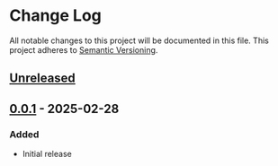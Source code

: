 # Change Log
All notable changes to this project will be documented in this file.
This project adheres to [Semantic Versioning](http://semver.org/).

## [Unreleased]

## [0.0.1] - 2025-02-28
### Added
- Initial release

[Unreleased]: https://github.com/ManageIQ/kubevirt-sdk-ruby/compare/v0.0.1...HEAD
[0.0.1]: https://github.com/ManageIQ/kubevirt-sdk-ruby/tree/v0.0.1
